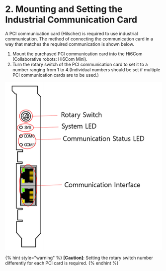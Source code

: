 # 2. Mounting and Setting the Industrial Communication Card

A PCI communication card (Hilscher) is required to use industrial communication. The method of connecting the communication card in a way that matches the required communication is shown below.

1. Mount the purchased PCI communication card into the Hi6Com (Collaborative robots: Hi6Com Mini).
2. Turn the rotary switch of the PCI communication card to set it to a number ranging from 1 to 4.(Individual numbers should be set if multiple PCI communication cards are to be used.)

![Figure 2 Basic configuration of the LCD robot system](<_assets/image (14).png>)

{% hint style="warning" %}
**\[Caution]**: Setting the rotary switch number differently for each PCI card is required.
{% endhint %}
